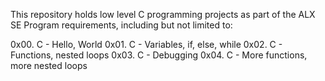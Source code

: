 This repository holds low level C programming projects as part of the ALX SE Program requirements, including but not limited to:

0x00. C - Hello, World 
0x01. C - Variables, if, else, while
0x02. C - Functions, nested loops
0x03. C - Debugging
0x04. C - More functions, more nested loops
